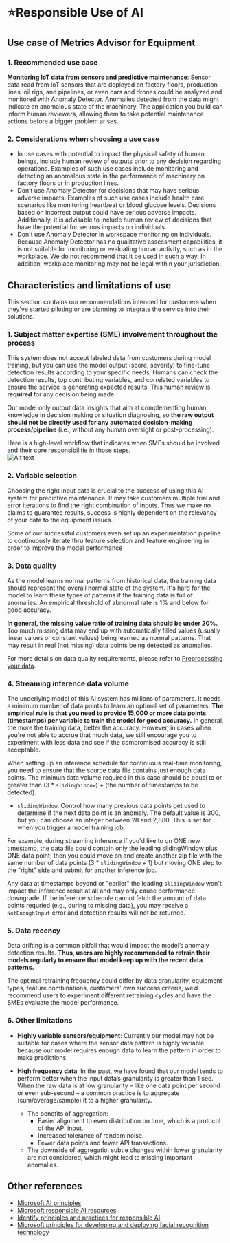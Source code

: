 # ⭐Responsible Use of AI

## Use case of Metrics Advisor for Equipment

### 1. Recommended use case

**Monitoring IoT data from sensors and predictive maintenance**: Sensor data read from IoT sensors that are deployed on factory floors, production lines, oil rigs, and pipelines, or even cars and drones could be analyzed and monitored with Anomaly Detector. Anomalies detected from the data might indicate an anomalous state of the machinery. The application you build can inform human reviewers, allowing them to take potential maintenance actions before a bigger problem arises.

### 2. Considerations when choosing a use case

* In use cases with potential to impact the physical safety of human beings, include human review of outputs prior to any decision regarding operations. Examples of such use cases include monitoring and detecting an anomalous state in the performance of machinery on factory floors or in production lines.
* Don’t use Anomaly Detector for decisions that may have serious adverse impacts: Examples of such use cases include health care scenarios like monitoring heartbeat or blood glucose levels. Decisions based on incorrect output could have serious adverse impacts. Additionally, it is advisable to include human review of decisions that have the potential for serious impacts on individuals.
* Don't use Anomaly Detector in workspace monitoring on individuals. Because Anomaly Detector has no qualitative assessment capabilities, it is not suitable for monitoring or evaluating human activity, such as in the workplace. We do not recommend that it be used in such a way. In addition, workplace monitoring may not be legal within your jurisdiction.


## Characteristics and limitations of use

This section contains our recommendations intended for customers when they've started piloting or are planning to integrate the service into their solutions.

### 1. Subject matter expertise (SME) involvement throughout the process

This system does not accept labeled data from customers during model training, but you can use the model output (score, severity) to fine-tune detection results according to your specific needs. Humans can check the detection results, top contributing variables, and correlated variables to ensure the service is generating expected results. This human review is **required** for any decision being made. 

Our model only output data insights that aim at complementing human knowledge in decision making or situation diagnosing, so **the raw output should not be directly used for any automated decision-making process/pipeline** (i.e., without any human oversight or post-processing). 

Here is a high-level workflow that indicates when SMEs should be involved and their core responsibilitie in those steps.  
![Alt text](https://assets.digitalocean.com/articles/alligator/boo.svg "a title")

### 2. Variable selection

Choosing the right input data is crucial to the success of using this AI system for predictive maintenance. It may take customers multiple trial and error iterations to find the right combination of inputs. Thus we make no claims to guarantee results, success is highly dependent on the relevancy of your data to the equipment issues.

Some of our successful customers even set up an experimentation pipeline to continuously iterate thru feature selection and feature engineering in order to improve the model performance


### 3. Data quality

As the model learns normal patterns from historical data, the training data should represent the overall normal state of the system. It's hard for the model to learn these types of patterns if the training data is full of anomalies. An empirical threshold of abnormal rate is 1% and below for good accuracy.

**In general, the missing value ratio of training data should be under 20%.** Too much missing data may end up with automatically filled values (usually linear values or constant values) being learned as normal patterns. That may result in real (not missing) data points being detected as anomalies.

For more details on data quality requirements, please refer to [Preprocessing your data](https://azure.github.io/Metrics-Advisor-for-Equipment/docs/02-Preprocessing%20your%20data.html).


### 4.  Streaming inference data volume

The underlying model of this AI system has millions of parameters. It needs a minimum number of data points to learn an optimal set of parameters. **The empirical rule is that you need to provide 15,000 or more data points (timestamps) per variable to train the model for good accuracy.** In general, the more the training data, better the accuracy. However, in cases when you're not able to accrue that much data, we still encourage you to experiment with less data and see if the compromised accuracy is still acceptable.

When setting up an inference schedule for continuous real-time monitoring, you need to ensure that the source data file contains just enough data points. The minimun data volume required in this case should be equal to or greater than (3 * `slidingWindow`) + (the number of timestamps to be detected). 
* `slidingWindow`: Control how many previous data points get used to determine if the next data point is an anomaly. The default value is 300, but you can choose an integer between 28 and 2,880. This is set for when you trigger a model training job. 

For example, during streaming inference if you'd like to on ONE new timestamp, the data file could contain only the leading slidingWindow plus ONE data point; then you could move on and create another zip file with the same number of data points (3 * `slidingWindow` + 1) but moving ONE step to the "right" side and submit for another inference job.

Any data at timestamps beyond or "earlier" the leading `slidingWindow` won't impact the inference result at all and may only cause performance downgrade. If the inference schedule cannot fetch the amount of data points requried (e.g., during to missing data), you may receive a `NotEnoughInput` error and detection results will not be returned. 


### 5. Data recency

Data drifting is a common pitfall that would impact the model’s anomaly detection results. **Thus, users are highly recommended to retrain their models regularly to ensure that model keep up with the recent data patterns.**

The optimal retraining frequency could differ by data granularity, equipment types, feature combinations, customers’ own success criteria, we’d recommend users to experiment different retraining cycles and have the SMEs evaluate the model performance.


### 6. Other limitations
* **Highly variable sensors/equipment**: Currently our model may not be suitable for cases where the sensor data pattern is highly variable because our model requires enough data to learn the pattern in order to make predictions.

* **High frequency data**: In the past, we have found that our model tends to perform better when the input data’s granularity is greater than 1 sec. When the raw data is at low granularity – like one data point per second or even sub-second – a common practice is to aggregate (sum/average/sample) it to a higher granularity. 
    * The benefits of aggregation:
        * Easier alignment to even distribution on time, which is a protocol of the API input.
        * Increased tolerance of random noise.
        * Fewer data points and fewer API transactions.
    * The downside of aggregatio: subtle changes within lower granularity are not considered, which might lead to missing important anomalies.


## Other references
* [Microsoft AI principles](https://www.microsoft.com/ai/responsible-ai)
* [Microsoft responsible AI resources](https://www.microsoft.com/ai/responsible-ai-resources)
* [Identify principles and practices for responsible AI](https://docs.microsoft.com/en-us/learn/paths/responsible-ai-business-principles/)
* [Microsoft principles for developing and deploying facial recognition technology](https://blogs.microsoft.com/wp-content/uploads/prod/sites/5/2018/12/MSFT-Principles-on-Facial-Recognition.pdf)
